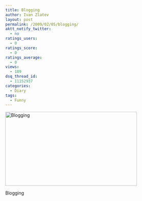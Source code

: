 ```yaml
---
title: Blogging
author: Ivan Zlatev
layout: post
permalink: /2009/02/05/blogging/
aktt_notify_twitter:
  - no
ratings_users:
  - 0
ratings_score:
  - 0
ratings_average:
  - 0
views:
  - 189
dsq_thread_id:
  - 11152937
categories:
  - Diary
tags:
  - Funny
---
```

<div id="attachment_312" style="width: 422px" class="wp-caption aligncenter">
  <a rel="attachment wp-att-312" href="http://ivanz.com/wp-content/uploads/2009/02/bbbtp21.jpg"><img class="size-full wp-image-312" title="Blogging" src="http://ivanz.com/wp-content/uploads/2009/02/bbbtp21.jpg" alt="Blogging" width="412" height="232" /></a>
  
  <p class="wp-caption-text">
    Blogging
  </p>
</div>